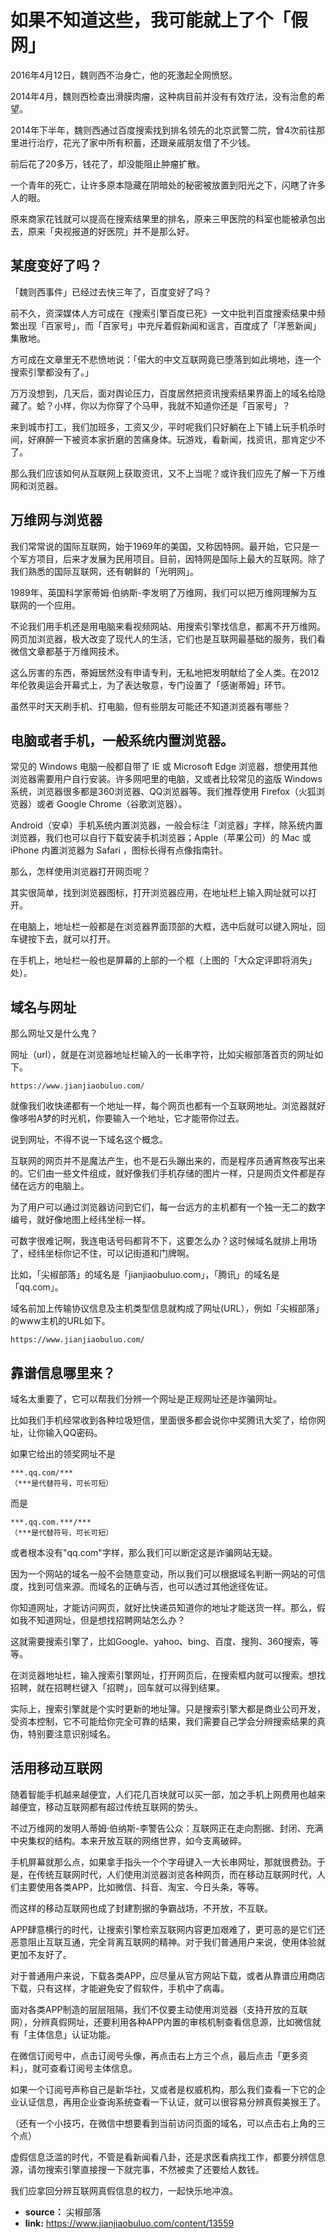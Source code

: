 # 如果不知道这些，我可能就上了个「假网」


2016年4月12日，魏则西不治身亡，他的死激起全网愤怒。

2014年4月，魏则西检查出滑膜肉瘤，这种病目前并没有有效疗法，没有治愈的希望。

2014年下半年，魏则西通过百度搜索找到排名领先的北京武警二院，曾4次前往那里进行治疗，花光了家中所有积蓄，还跟亲戚朋友借了不少钱。

前后花了20多万，钱花了，却没能阻止肿瘤扩散。

一个青年的死亡，让许多原本隐藏在阴暗处的秘密被放置到阳光之下，闪瞎了许多人的眼。

原来商家花钱就可以提高在搜索结果里的排名，原来三甲医院的科室也能被承包出去，原来「央视报道的好医院」并不是那么好。

## 某度变好了吗？

「魏则西事件」已经过去快三年了，百度变好了吗？

前不久，资深媒体人方可成在《搜索引擎百度已死》一文中批判百度搜索结果中频繁出现「百家号」，而「百家号」中充斥着假新闻和谣言，百度成了「洋葱新闻」集散地。

方可成在文章里无不悲愤地说：「偌大的中文互联网竟已堕落到如此境地，连一个搜索引擎都没有了。」

万万没想到，几天后，面对舆论压力，百度居然把资讯搜索结果界面上的域名给隐藏了。蛤？小样，你以为你穿了个马甲，我就不知道你还是「百家号」？

来到城市打工，我们加班多，工资又少，平时呢我们只好躺在上下铺上玩手机杀时间，好麻醉一下被资本家折磨的苦痛身体。玩游戏，看新闻，找资讯，那肯定少不了。

那么我们应该如何从互联网上获取资讯，又不上当呢？或许我们应先了解一下万维网和浏览器。

## 万维网与浏览器

我们常常说的国际互联网，始于1969年的美国，又称因特网。最开始，它只是一个军方项目，后来才发展为民用项目。目前，因特网是国际上最大的互联网。除了我们熟悉的国际互联网，还有朝鲜的「光明网」。

1989年，英国科学家蒂姆·伯纳斯-李发明了万维网，我们可以把万维网理解为互联网的一个应用。

不论我们用手机还是用电脑来看视频网站、用搜索引擎找信息，都离不开万维网。网页加浏览器，极大改变了现代人的生活，它们也是互联网最基础的服务，我们看微信文章都基于万维网技术。

这么厉害的东西，蒂姆居然没有申请专利，无私地把发明献给了全人类。在2012年伦敦奥运会开幕式上，为了表达敬意，专门设置了「感谢蒂姆」环节。

虽然平时天天刷手机、打电脑，但有些朋友可能还不知道浏览器有哪些？

## 电脑或者手机，一般系统内置浏览器。

常见的 Windows 电脑一般都自带了 IE 或 Microsoft Edge 浏览器，想使用其他浏览器需要用户自行安装。许多网吧里的电脑，又或者比较常见的盗版 Windows 系统，浏览器很多都是360浏览器、QQ浏览器等。我们推荐使用 Firefox（火狐浏览器）或者 Google Chrome（谷歌浏览器）。

Android（安卓）手机系统内置浏览器，一般会标注「浏览器」字样，除系统内置浏览器，我们也可以自行下载安装手机浏览器；Apple（苹果公司）的 Mac 或 iPhone 内置浏览器为 Safari ，图标长得有点像指南针。

那么，怎样使用浏览器打开网页呢？

其实很简单，找到浏览器图标，打开浏览器应用，在地址栏上输入网址就可以打开。

在电脑上，地址栏一般都是在浏览器界面顶部的大框，选中后就可以键入网址，回车键按下去，就可以打开。

在手机上，地址栏一般也是屏幕的上部的一个框（上图的「大众定评即将消失」处）。

## 域名与网址

那么网址又是什么鬼？

网址（url），就是在浏览器地址栏输入的一长串字符，比如尖椒部落首页的网址如下。

```
https://www.jianjiaobuluo.com/ 
```

就像我们收快递都有一个地址一样，每个网页也都有一个互联网地址。浏览器就好像哆啦A梦的时光机，你要输入一个地址，它才能带你过去。

说到网址，不得不说一下域名这个概念。

互联网的网页并不是魔法产生，也不是石头蹦出来的，而是程序员通宵熬夜写出来的。它们由一些文件组成，就好像我们手机存储的图片一样，只是网页文件都是存储在远方的电脑上。

为了用户可以通过浏览器访问到它们，每一台远方的主机都有一个独一无二的数字编号，就好像地图上经纬坐标一样。

可数字很难记啊，我连电话号码都背不下，这要怎么办？这时候域名就排上用场了，经纬坐标你记不住，可以记街道和门牌啊。

比如，「尖椒部落」的域名是「jianjiaobuluo.com」，「腾讯」的域名是「qq.com」。

域名前加上传输协议信息及主机类型信息就构成了网址(URL），例如「尖椒部落」的www主机的URL如下。

```
https://www.jianjiaobuluo.com/
```

## 靠谱信息哪里来？

域名太重要了，它可以帮我们分辨一个网址是正规网址还是诈骗网址。

比如我们手机经常收到各种垃圾短信，里面很多都会说你中奖腾讯大奖了，给你网址，让你输入QQ密码。

如果它给出的领奖网址不是

```
***.qq.com/***
（***是代替符号，可长可短）
```

而是

```
***.qq.com.***/***
（***是代替符号，可长可短）
```

或者根本没有"qq.com"字样，那么我们可以断定这是诈骗网站无疑。

因为一个网站的域名一般不会随意变动，所以我们可以根据域名判断一网站的可信度，找到可信来源。而域名的正确与否，也可以透过其他途径佐证。

你知道网址，才能访问网页，就好比快递员知道你的地址才能送货一样。那么，假如我不知道网址，但是想找招聘网站怎么办？

这就需要搜索引擎了，比如Google、yahoo、bing、百度、搜狗、360搜索，等等。

在浏览器地址栏，输入搜索引擎网址，打开网页后，在搜索框内就可以搜索。想找招聘，就在招聘栏键入「招聘」，回车就可以得到结果。

实际上，搜索引擎就是个实时更新的地址簿。只是搜索引擎大都是商业公司开发，受资本控制，它不可能给你完全可靠的结果，我们需要自己学会分辨搜索结果的真伪，特别要注意识别域名。

## 活用移动互联网

随着智能手机越来越便宜，人们花几百块就可以买一部，加之手机上网费用也越来越便宜，移动互联网都有超过传统互联网的势头。

不过万维网的发明人蒂姆·伯纳斯-李警告公众：互联网正在走向割据、封闭、充满中央集权的结构。本来开放互联的网络世界，如今支离破碎。

手机屏幕就那么点，如果拿手指头一个个字母键入一大长串网址，那就很费劲。于是，在传统互联网时代，人们使用浏览器浏览各种网页，而在移动互联网时代，人们主要使用各类APP，比如微信、抖音、淘宝、今日头条，等等。

而这样的移动互联网也成了封建割据的争霸战场，不开放，不互联。

APP肆意横行的时代，让搜索引擎检索互联网内容更加艰难了，更可恶的是它们还恶意阻止互联互通，完全背离互联网的精神。对于我们普通用户来说，使用体验就更加不友好了。

对于普通用户来说，下载各类APP，应尽量从官方网站下载，或者从靠谱应用商店下载，只有这样，才能避免安了假软件，手机中了病毒。

面对各类APP制造的层层阻隔，我们不仅要主动使用浏览器（支持开放的互联网），分辨真假网址，还要利用各种APP内置的审核机制查看信息源，比如微信就有「主体信息」认证功能。

在微信订阅号中，点击订阅号头像，再点击右上方三个点，最后点击「更多资料」，就可查看订阅号主体信息。

如果一个订阅号声称自己是新华社，又或者是权威机构，那么我们查看一下它的企业认证信息，再用企业查询系统查看一下认证，就可以很容易分辨真假美猴王了。

（还有一个小技巧，在微信中想要看到当前访问页面的域名，可以点击右上角的三个点）

虚假信息泛滥的时代，不管是看新闻看八卦，还是求医看病找工作，都要分辨信息源，请勿搜索引擎直接搜一下就完事，不然被卖了还要给人数钱。

我们应拿回分辨互联网真假信息的权力，一起快乐地冲浪。

* **source：** 尖椒部落
* **link:** https://www.jianjiaobuluo.com/content/13559
